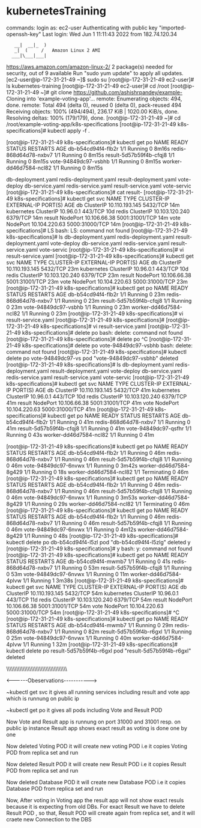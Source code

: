 # kubernetesTraining

 commands:
 login as: ec2-user
Authenticating with public key "imported-openssh-key"
Last login: Wed Jun  1 11:11:43 2022 from 182.74.120.34

       __|  __|_  )
       _|  (     /   Amazon Linux 2 AMI
      ___|\___|___|

https://aws.amazon.com/amazon-linux-2/
2 package(s) needed for security, out of 9 available
Run "sudo yum update" to apply all updates.
[ec2-user@ip-172-31-21-49 ~]$ sudo su
[root@ip-172-31-21-49 ec2-user]# ls
kubernetes-training
[root@ip-172-31-21-49 ec2-user]# cd /root
[root@ip-172-31-21-49 ~]# git clone  https://github.com/ashishrpandey/example-
Cloning into 'example-voting-app'...
remote: Enumerating objects: 494, done.
remote: Total 494 (delta 0), reused 0 (delta 0), pack-reused 494
Receiving objects: 100% (494/494), 236.17 KiB | 1020.00 KiB/s, done.
Resolving deltas: 100% (179/179), done.
[root@ip-172-31-21-49 ~]# cd /root/example-voting-app/k8s-specifications
[root@ip-172-31-21-49 k8s-specifications]# kubectl apply -f .

[root@ip-172-31-21-49 k8s-specifications]# kubectl get po
NAME                      READY   STATUS    RESTARTS   AGE
db-b54cd94f4-flb2r        1/1     Running   0          8m16s
redis-868d64d78-nxbv7     1/1     Running   0          8m15s
result-5d57b59f4b-cfqj8   1/1     Running   0          8m15s
vote-94849dc97-vsbhb      1/1     Running   0          8m15s
worker-dd46d7584-ncl82    1/1     Running   0          8m15s

db-deployment.yaml  redis-deployment.yaml  result-deployment.yaml  vote-deploy
db-service.yaml     redis-service.yaml     result-service.yaml     vote-servic
[root@ip-172-31-21-49 k8s-specifications]# cat result-
[root@ip-172-31-21-49 k8s-specifications]# kubectl get svc
NAME         TYPE        CLUSTER-IP       EXTERNAL-IP   PORT(S)          AGE
db           ClusterIP   10.110.193.145   <none>        5432/TCP         14m
kubernetes   ClusterIP   10.96.0.1        <none>        443/TCP          10d
redis        ClusterIP   10.103.120.240   <none>        6379/TCP         14m
result       NodePort    10.106.66.38     <none>        5001:31001/TCP   14m
vote         NodePort    10.104.220.63    <none>        5000:31000/TCP   14m
[root@ip-172-31-21-49 k8s-specifications]# LS
bash: LS: command not found
[root@ip-172-31-21-49 k8s-specifications]# ls
db-deployment.yaml  redis-deployment.yaml  result-deployment.yaml  vote-deploy
db-service.yaml     redis-service.yaml     result-service.yaml     vote-servic
[root@ip-172-31-21-49 k8s-specifications]# vi result-service.yaml
[root@ip-172-31-21-49 k8s-specifications]# kubectl get svc
NAME         TYPE        CLUSTER-IP       EXTERNAL-IP   PORT(S)          AGE
db           ClusterIP   10.110.193.145   <none>        5432/TCP         23m
kubernetes   ClusterIP   10.96.0.1        <none>        443/TCP          10d
redis        ClusterIP   10.103.120.240   <none>        6379/TCP         23m
result       NodePort    10.106.66.38     <none>        5001:31001/TCP   23m
vote         NodePort    10.104.220.63    <none>        5000:31000/TCP   23m
[root@ip-172-31-21-49 k8s-specifications]# kubectl get po
NAME                      READY   STATUS    RESTARTS   AGE
db-b54cd94f4-flb2r        1/1     Running   0          23m
redis-868d64d78-nxbv7     1/1     Running   0          23m
result-5d57b59f4b-cfqj8   1/1     Running   0          23m
vote-94849dc97-vsbhb      1/1     Running   0          23m
worker-dd46d7584-ncl82    1/1     Running   0          23m
[root@ip-172-31-21-49 k8s-specifications]# vi result-service.yaml
[root@ip-172-31-21-49 k8s-specifications]#
[root@ip-172-31-21-49 k8s-specifications]# vi result-service.yaml
[root@ip-172-31-21-49 k8s-specifications]# delete po
bash: delete: command not found
[root@ip-172-31-21-49 k8s-specifications]# delete po ^C
[root@ip-172-31-21-49 k8s-specifications]# delete po vote-94849dc97-vsbhb
bash: delete: command not found
[root@ip-172-31-21-49 k8s-specifications]# kubectl delete po vote-94849dc97-vs
pod "vote-94849dc97-vsbhb" deleted
[root@ip-172-31-21-49 k8s-specifications]# ls
db-deployment.yaml  redis-deployment.yaml  result-deployment.yaml  vote-deploy
db-service.yaml     redis-service.yaml     result-service.yaml     vote-servic
[root@ip-172-31-21-49 k8s-specifications]# kubectl get svc
NAME         TYPE        CLUSTER-IP       EXTERNAL-IP   PORT(S)          AGE
db           ClusterIP   10.110.193.145   <none>        5432/TCP         41m
kubernetes   ClusterIP   10.96.0.1        <none>        443/TCP          10d
redis        ClusterIP   10.103.120.240   <none>        6379/TCP         41m
result       NodePort    10.106.66.38     <none>        5001:31001/TCP   41m
vote         NodePort    10.104.220.63    <none>        5000:31000/TCP   41m
[root@ip-172-31-21-49 k8s-specifications]# kubectl get po
NAME                      READY   STATUS    RESTARTS   AGE
db-b54cd94f4-flb2r        1/1     Running   0          41m
redis-868d64d78-nxbv7     1/1     Running   0          41m
result-5d57b59f4b-cfqj8   1/1     Running   0          41m
vote-94849dc97-qsfhr      1/1     Running   0          43s
worker-dd46d7584-ncl82    1/1     Running   0          41m

[root@ip-172-31-21-49 k8s-specifications]# kubectl get po
NAME                      READY   STATUS        RESTARTS   AGE
db-b54cd94f4-flb2r        1/1     Running       0          46m
redis-868d64d78-nxbv7     1/1     Running       0          46m
result-5d57b59f4b-cfqj8   1/1     Running       0          46m
vote-94849dc97-6nvwx      1/1     Running       0          3m42s
worker-dd46d7584-8g429    1/1     Running       0          18s
worker-dd46d7584-ncl82    1/1     Terminating   0          46m
[root@ip-172-31-21-49 k8s-specifications]# kubectl get po
NAME                      READY   STATUS        RESTARTS   AGE
db-b54cd94f4-flb2r        1/1     Running       0          46m
redis-868d64d78-nxbv7     1/1     Running       0          46m
result-5d57b59f4b-cfqj8   1/1     Running       0          46m
vote-94849dc97-6nvwx      1/1     Running       0          3m53s
worker-dd46d7584-8g429    1/1     Running       0          29s
worker-dd46d7584-ncl82    1/1     Terminating   0          46m
[root@ip-172-31-21-49 k8s-specifications]# kubectl get po
NAME                      READY   STATUS    RESTARTS   AGE
db-b54cd94f4-flb2r        1/1     Running   0          46m
redis-868d64d78-nxbv7     1/1     Running   0          46m
result-5d57b59f4b-cfqj8   1/1     Running   0          46m
vote-94849dc97-6nvwx      1/1     Running   0          4m12s
worker-dd46d7584-8g429    1/1     Running   0          48s
[root@ip-172-31-21-49 k8s-specifications]# kubectl delete po db-b54cd94f4-l5zl
pod "db-b54cd94f4-l5zlg" deleted
y
[root@ip-172-31-21-49 k8s-specifications]# y
bash: y: command not found
[root@ip-172-31-21-49 k8s-specifications]# kubectl get po
NAME                      READY   STATUS    RESTARTS   AGE
db-b54cd94f4-mwmb7        1/1     Running   0          41s
redis-868d64d78-nxbv7     1/1     Running   0          53m
result-5d57b59f4b-cfqj8   1/1     Running   0          53m
vote-94849dc97-6nvwx      1/1     Running   0          11m
worker-dd46d7584-4plvw    1/1     Running   1          3m38s
[root@ip-172-31-21-49 k8s-specifications]# kubectl get svc
NAME         TYPE        CLUSTER-IP       EXTERNAL-IP   PORT(S)          AGE
db           ClusterIP   10.110.193.145   <none>        5432/TCP         54m
kubernetes   ClusterIP   10.96.0.1        <none>        443/TCP          11d
redis        ClusterIP   10.103.120.240   <none>        6379/TCP         54m
result       NodePort    10.106.66.38     <none>        5001:31001/TCP   54m
vote         NodePort    10.104.220.63    <none>        5000:31000/TCP   54m
[root@ip-172-31-21-49 k8s-specifications]# ^C
[root@ip-172-31-21-49 k8s-specifications]# kubectl get po
NAME                      READY   STATUS    RESTARTS   AGE
db-b54cd94f4-mwmb7        1/1     Running   0          29m
redis-868d64d78-nxbv7     1/1     Running   0          82m
result-5d57b59f4b-r6gxl   1/1     Running   0          25m
vote-94849dc97-6nvwx      1/1     Running   0          40m
worker-dd46d7584-4plvw    1/1     Running   1          32m
[root@ip-172-31-21-49 k8s-specifications]# kubectl delete po result-5d57b59f4b-r6gxl
pod "result-5d57b59f4b-r6gxl" deleted

  

 \\\\\\\\\\\\\\\\\\\\\\\\\\\\\\\\\\\\\\\\\\\\\\\\\\\\\\\\\\\\\\\\\\\\\\\\\\
  
  
  <------Obeservations----------->

    
 ~kubectl get svc
it gives all running services including result and vote app which is runnung on public ip

~kubectl get po
 it gives all pods including Vote and Result POD
 
 Now Vote and Result app is runnung on port 31000 and 31001 resp. on public ip instance
 Result app shows exact result as voting is done one by one
 
 Now deleted Voting POD
 it will create new voting POD i.e it copies Voting POD from replica set and run
 
 Now deleted Result POD
 it will create new Result POD i.e it copies Result POD from replica set and run
 
  Now deleted Database POD
 it will create new Database POD i.e it copies Database POD from replica set and run
 
 Now, After voting in Voting app the result app will not show exact resuls because it is expecting from old DBs.
 For exact Result we have to delete Result POD , so that, Result POD will create again from replica set, and it will craete new Connection to the DBS
 
 
 
 
 
 
 
